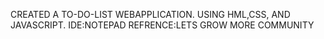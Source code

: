 CREATED A TO-DO-LIST WEBAPPLICATION.
USING HML,CSS, AND JAVASCRIPT.
IDE:NOTEPAD
REFRENCE:LETS GROW MORE COMMUNITY
